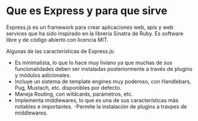 # Que es Express y para que sirve

Express.js es un framework para crear aplicaciones web, apis y web services que ha sido inspirado en la librería Sinatra de Ruby. Es software libre y de código abierto con licencia MIT.

Algunas de las características de Express.js:

- Es minimalista, lo que lo hace muy liviano ya que muchas de sus funcionalidades deben ser instaladas posteriormente a través de plugins y módulos adicionales.
- Incluye un sistema de template engines muy poderoso, con Handlebars, Pug, Mustach, etc. disponibles por defecto.
- Maneja Routing, con wildcards, parámetros, etc.
- Implementa middlewares, lo que es una de sus características más notables e importantes.
-Permite la instalación de plugins a travpes de middlewares.